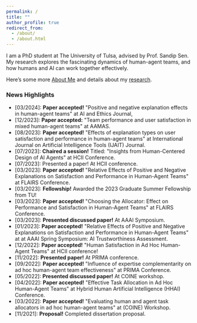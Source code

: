 ```yaml
---
permalink: /
title: ""
author_profile: true
redirect_from: 
  - /about/
  - /about.html
---
```


I am a PhD student at The University of Tulsa, advised by Prof. Sandip Sen.
My research explores the fascinating dynamics of human-agent teams,
and how humans and AI can work together effectively.

Here’s some more [About Me](https://sami-abai.github.io/aboutme/) 
and details about my [research](https://sami-abai.github.io/research/). 

### News Highlights
  * [03/2024]: **Paper accepted!** "Positive and negative explanation effects in human-agent teams" at AI and Ethics Journal,
  * [12/2023]: **Paper accepted:** "Team performance and user satisfaction in mixed human-agent teams" at AAMAS.   
  * [08/2023]: **Paper accepted!** "Effects of explanation types on user satisfaction and performance in human-agent teams" at International Journal on Artificial Intelligence Tools (IJAIT) Journal.
  * [07/2023]: **Chaired a session!** Titled: "Insights from Human-Centered Design of AI Agents" at HCII Conference.
  * [07/2023]: Presented a paper! At HCII conference.
  * [03/2023]: **Paper accepted!** "Relative Effects of Positive and Negative Explanations on Satisfaction and Performance in Human-Agent Teams" at FLAIRS Conference.   
  * [03/2023]: **Fellowship!** Awarded the 2023 Graduate Summer Fellowship from TU! 
  * [03/2023]: **Paper accepted!** "Choosing the Allocator: Effect on Performance and Satisfaction in Human-Agent Teams" at FLAIRS Conference.      
  * [03/2023]: **Presented discussed paper!**  At AAAI Symposium.
  * [01/2023]: **Paper accepted!** "Relative Effects of Positive and Negative Explanations on Satisfaction and Performance in Human-Agent Teams" at at AAAI Spring Symposium: AI Trustworthiness Assessment.
  * [12/2022]: **Paper accepted!** "Human Satisfaction in Ad Hoc Human-Agent Teams" at HCII conference!
  * [11/2022]: **Presented paper!** At PRIMA conference.
  * [09/2022]: **Paper accepted!** "Influence of expertise complementarity on ad hoc human-agent team effectiveness" at PRIMA Conference.
  * [05/2022]: **Presented discussed paper!** At COINE workshop.
  * [04/2022]: **Paper accepted!** "Effective Task Allocation in Ad Hoc Human-Agent Teams" at Hybrid Human Artificial Intelligence (HHAI) Conference.
  * [03/2022]: **Paper accepted!** "Evaluating human and agent task allocators in ad hoc human-agent teams" at (COINE) Workshop.
  * [11/2021]: **Proposal!** Completed dissertation proposal.